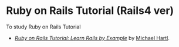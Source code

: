 # Ruby on Rails Tutorial (Rails4 ver)
 
To study Ruby on Rails Tutorial

  - [*Ruby on Rails Tutorial: Learn Rails by Example*](http://railstutorial.jp/)  by [Michael Hartl](http://michaelhartl.com/).

